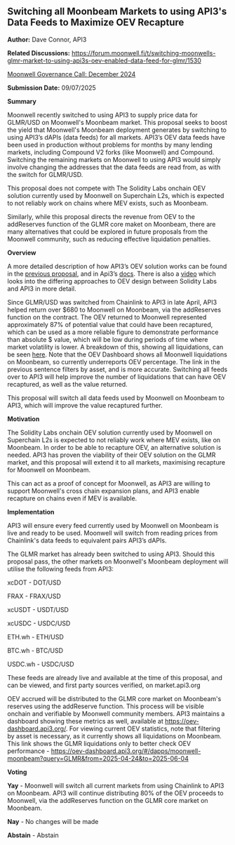 ## Switching all Moonbeam Markets to using API3's Data Feeds to Maximize OEV Recapture

**Author:** Dave Connor, API3

**Related Discussions:**
https://forum.moonwell.fi/t/switching-moonwells-glmr-market-to-using-api3s-oev-enabled-data-feed-for-glmr/1530

[Moonwell Governance Call: December 2024](https://www.youtube.com/watch?time_continue=525&v=UIqNapXXrqA&embeds_referring_euri=https%3A%2F%2Fforum.moonwell.fi%2F&source_ve_path=Mjg2NjY)

**Submission Date:** 09/07/2025

**Summary**

Moonwell recently switched to using API3 to supply price data for GLMR/USD on
Moonwell's Moonbeam market. This proposal seeks to boost the yield that
Moonwell's Moonbeam deployment generates by switching to using API3’s dAPIs
(data feeds) for all markets. API3’s OEV data feeds have been used in production
without problems for months by many lending markets, including Compound V2 forks
(like Moonwell) and Compound. Switching the remaining markets on Moonwell to
using API3 would simply involve changing the addresses that the data feeds are
read from, as with the switch for GLMR/USD.

This proposal does not compete with The Solidity Labs onchain OEV solution
currently used by Moonwell on Superchain L2s, which is expected to not reliably
work on chains where MEV exists, such as Moonbeam.

Similarly, while this proposal directs the revenue from OEV to the addReserves
function of the GLMR core maket on Moonbeam, there are many alternatives that
could be explored in future proposals from the Moonwell community, such as
reducing effective liquidation penalties.

**Overview**

A more detailed description of how API3’s OEV solution works can be found in the
[previous proposal](https://forum.moonwell.fi/t/switching-moonwells-glmr-market-to-using-api3s-oev-enabled-data-feed-for-glmr/1530),
and in Api3’s [docs](https://docs.api3.org/oev-searchers/). There is also a
[video](https://www.youtube.com/watch?time_continue=525&v=UIqNapXXrqA&embeds_referring_euri=https%3A%2F%2Fforum.moonwell.fi%2F&source_ve_path=Mjg2NjY)
which looks into the differing approaches to OEV design between Solidity Labs
and API3 in more detail.

Since GLMR/USD was switched from Chainlink to API3 in late April, API3 helped
return over \$680 to Moonwell on Moonbeam, via the addReserves function on the
contract. The OEV returned to Moonwell represented approximately 87% of
potential value that could have been recaptured, which can be used as a more
reliable figure to demonstrate performance than absolute $ value, which will be
low during periods of time where market volatility is lower. A breakdown of
this, showing all liquidations, can be seen
[here](https://oev-dashboard.api3.org/#/dapps/moonwell-moonbeam?query=GLMR&from=2025-04-24&to=2025-06-04).
Note that the OEV Dashboard shows all Moonwell liquidations on Moonbeam, so
currently underreports OEV percentage. The link in the previous sentence filters
by asset, and is more accurate. Switching all feeds over to API3 will help
improve the number of liquidations that can have OEV recaptured, as well as the
value returned.

This proposal will switch all data feeds used by Moonwell on Moonbeam to API3,
which will improve the value recaptured further.

**Motivation**

The Solidity Labs onchain OEV solution currently used by Moonwell on Superchain
L2s is expected to not reliably work where MEV exists, like on Moonbeam. In
order to be able to recapture OEV, an alternative solution is needed. API3 has
proven the viability of their OEV solution on the GLMR market, and this proposal
will extend it to all markets, maximising recapture for Moonwell on Moonbeam.

This can act as a proof of concept for Moonwell, as API3 are willing to support
Moonwell's cross chain expansion plans, and API3 enable recapture on chains even
if MEV is available.

**Implementation**

API3 will ensure every feed currently used by Moonwell on Moonbeam is live and
ready to be used. Moonwell will switch from reading prices from Chainlink's data
feeds to equivalent pairs API3’s dAPIs.

The GLMR market has already been switched to using API3. Should this proposal
pass, the other markets on Moonwell's Moonbeam deployment will utilise the
following feeds from API3:

xcDOT - DOT/USD

FRAX - FRAX/USD

xcUSDT - USDT/USD

xcUSDC - USDC/USD

ETH.wh - ETH/USD

BTC.wh - BTC/USD

USDC.wh - USDC/USD

These feeds are already live and available at the time of this proposal, and can
be viewed, and first party sources verified, on market.api3.org

OEV accrued will be distributed to the GLMR core market on Moonbeam's reserves
using the addReserve function. This process will be visible onchain and
verifiable by Moonwell community members. API3 maintains a dashboard showing
these metrics as well, available at https://oev-dashboard.api3.org/. For viewing
current OEV statistics, note that filtering by asset is necessary, as it
currently shows all liquidations on Moonbeam. This link shows the GLMR
liquidations only to better check OEV performance -
https://oev-dashboard.api3.org/#/dapps/moonwell-moonbeam?query=GLMR&from=2025-04-24&to=2025-06-04

**Voting**

**Yay** - Moonwell will switch all current markets from using Chainlink to API3
on Moonbeam. API3 will continue distributing 80% of the OEV proceeds to
Moonwell, via the addReserves function on the GLMR core market on Moonbeam.

**Nay** - No changes will be made

**Abstain** - Abstain
